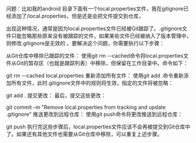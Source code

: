 问题：比如我的android 目录下面有一个local.properties文件，我在gitignore已经添加了/local.properties，但是还是会把文件提交到仓库，

出现这种情况，通常是因为local.properties文件已经被Git跟踪了。.gitignore文件只能忽略那些原来没有被跟踪的文件，如果某些文件已经被纳入了版本管理中，则修改.gitignore是无效的
。要解决这个问题，你需要执行以下步骤：

从Git仓库中移除已跟踪的文件：
使用git rm --cached命令将local.properties文件从Git的暂存区（也就是跟踪列表）中移除，但保留在工作目录中。命令如下：

git rm --cached local.properties
重新添加所有文件：
使用git add .命令重新添加所有文件，此时.gitignore文件中的规则将生效，指定的文件将被忽略：

git add .
提交更改：
最后，提交这些更改：

git commit -m "Remove local.properties from tracking and update .gitignore"
推送更改到远程仓库：
使用git push命令将更改推送到远程仓库：

git push
执行完这些步骤后，local.properties文件应该不会再被提交到Git仓库中了。如果还有其他文件也需要从Git仓库中移除，可以重复上述步骤。
